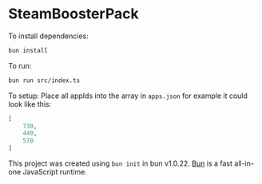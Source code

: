 # SteamBoosterPack

To install dependencies:

```bash
bun install
```

To run:

```bash
bun run src/index.ts
```

To setup:
Place all appIds into the array in `apps.json` for example it could look like this:

```json
[
    730,
    440,
    570
]
```


This project was created using `bun init` in bun v1.0.22. [Bun](https://bun.sh) is a fast all-in-one JavaScript runtime.
